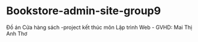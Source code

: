 # Bookstore-admin-site-group9
Đồ án Cửa hàng sách -project kết thúc môn Lập trình Web - GVHD: Mai Thị Anh Thơ
